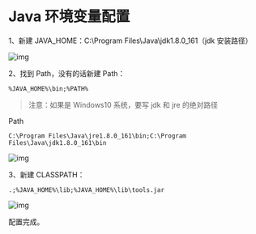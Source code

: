 # Java 环境变量配置

1、新建 JAVA_HOME：C:\Program Files\Java\jdk1.8.0_161（jdk 安装路径）

![img](https://cdn.jsdelivr.net/gh/moomhub/notes_images01/images/ION9wE6xFDlGiKv.png)

2、找到 Path，没有的话新建 Path：

```
%JAVA_HOME%\bin;%PATH%
```

> 注意：如果是 Windows10 系统，要写 jdk 和 jre 的绝对路径

Path

```
C:\Program Files\Java\jre1.8.0_161\bin;C:\Program Files\Java\jdk1.8.0_161\bin
```

![img](https://cdn.jsdelivr.net/gh/moomhub/notes_images01/images/tXEd3GoeDQnO7fh.png)

3、新建 CLASSPATH：

```
.;%JAVA_HOME%\lib;%JAVA_HOME%\lib\tools.jar
```

![img](https://cdn.jsdelivr.net/gh/moomhub/notes_images01/images/JpyMVsRPuoneZh7.png)

配置完成。
